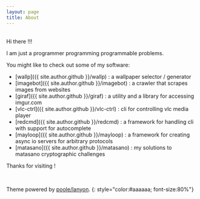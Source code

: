 ```yaml
---
layout: page
title: About
---
```


<br>
Hi there !!!

I am just a programmer programming programmable problems.

You might like to check out some of my software:

- [wallp]({{ site.author.github }}/wallp) : a wallpaper selector / generator
- [imagebot]({{ site.author.github }}/imagebot) : a crawler that scrapes images from websites
- [giraf]({{ site.author.github }}/giraf) : a utility and a library for accessing imgur.com
- [vlc-ctrl]({{ site.author.github }}/vlc-ctrl) : cli for controlling vlc media player
- [redcmd]({{ site.author.github }}/redcmd) : a framework for handling cli with support for autocomplete
- [mayloop]({{ site.author.github }}/mayloop) : a framework for creating async io servers for arbitrary protocols
- [matasano]({{ site.author.github }}/matasano) : my solutions to matasano cryptographic challenges


Thanks for visiting !

<br>

Theme powered by [poole/lanyon](https://github.com/poole/lanyon).
{: style="color:#aaaaaa; font-size:80%"}

